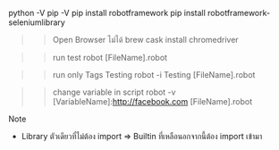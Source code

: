 python -V
pip -V
pip install robotframework
pip install robotframework-seleniumlibrary

>> Open Browser ไม่ได้
brew cask install chromedriver

>> run test
robot [FileName].robot

>> run  only Tags Testing
robot -i Testing [FileName].robot  

>> change variable in script
robot -v [VariableName]:http://facebook.com [FileName].robot


Note
- Library ตัวเดียวที่ไม่ต้อง import => Builtin  ที่เหลือนอกจากนี้ต้อง import เข้ามา
